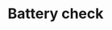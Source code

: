 ---
title: Battery check
tags: ["battery", "check", "power", "energy", "status", "indicator", "device"]
icon: battery-check
svg: '<svg xmlns="http://www.w3.org/2000/svg" width="24" height="24" fill="none" viewBox="0 0 24 24" stroke-width="1.5" stroke-linecap="round" stroke-linejoin="round" stroke="currentColor"><path d="M18 7H4a1 1 0 0 0-1 1v8a1 1 0 0 0 1 1h14a1 1 0 0 0 1-1V8a1 1 0 0 0-1-1m3 4v2"/><path d="m9.26 12.242 1.034 1.181c.095.109.266.1.35-.016l2.1-2.907"/></svg>'
---